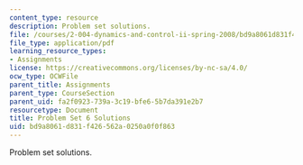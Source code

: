 ```yaml
---
content_type: resource
description: Problem set solutions.
file: /courses/2-004-dynamics-and-control-ii-spring-2008/bd9a8061d831f426562a0250a0f0f863_ps6soln.pdf
file_type: application/pdf
learning_resource_types:
- Assignments
license: https://creativecommons.org/licenses/by-nc-sa/4.0/
ocw_type: OCWFile
parent_title: Assignments
parent_type: CourseSection
parent_uid: fa2f0923-739a-3c19-bfe6-5b7da391e2b7
resourcetype: Document
title: Problem Set 6 Solutions
uid: bd9a8061-d831-f426-562a-0250a0f0f863
---
```

Problem set solutions.